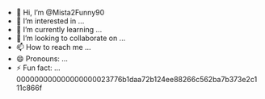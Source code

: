 - 👋 Hi, I’m @Mista2Funny90
- 👀 I’m interested in ...
- 🌱 I’m currently learning ...
- 💞️ I’m looking to collaborate on ...
- 📫 How to reach me ...
- 😄 Pronouns: ...
- ⚡ Fun fact: ...
000000000000000000023776b1daa72b124ee88266c562ba7b373e2c111c866f
  
<!---
Mista2Funny90/Mista2Funny90 is a ✨ special ✨ repository because its `README.md` (this file) appears on your GitHub profile.
You can click the Preview link to take a look at your changes.
--->
